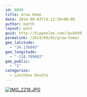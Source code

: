 ```yaml
---
id: 6049
title: Grow Home
date: 2014-09-03T14:12:39+00:00
author: matth
layout: post
guid: http://hippeelee.com/?p=6049
permalink: /2014/09/03/grow-home/
geo_latitude:
  - "34.176845"
geo_longitude:
  - "-118.789982"
geo_public:
  - "1"
categories:
  - Lunchbox Doodle
---
```

[<img src="http://localhost/wp-content/uploads/2014/09/IMG_2218.jpg" alt="IMG_2218.JPG" class="alignnone size-full" />](http://localhost/wp-content/uploads/2014/09/IMG_2218.jpg)